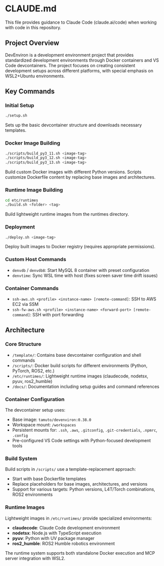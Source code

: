 # CLAUDE.md

This file provides guidance to Claude Code (claude.ai/code) when working with code in this repository.

## Project Overview

DevEnviron is a development environment project that provides standardized development environments through Docker containers and VS Code devcontainers. The project focuses on creating consistent development setups across different platforms, with special emphasis on WSL2+Ubuntu environments.

## Key Commands

### Initial Setup
```bash
./setup.sh
```
Sets up the basic devcontainer structure and downloads necessary templates.

### Docker Image Building
```bash
./scripts/build_py3_11.sh <image-tag>
./scripts/build_py3_12.sh <image-tag>
./scripts/build_py3_13.sh <image-tag>
```
Build custom Docker images with different Python versions. Scripts customize Dockerfile content by replacing base images and architectures.

### Runtime Image Building
```bash
cd etc/runtimes
./build.sh <folder> <tag>
```
Build lightweight runtime images from the runtimes directory.

### Deployment
```bash
./deploy.sh <image-tag>
```
Deploy built images to Docker registry (requires appropriate permissions).

### Custom Host Commands
- `denvdb` / `denvdb8`: Start MySQL 8 container with preset configuration
- `denvtime`: Sync WSL time with host (fixes screen saver time drift issues)

### Container Commands
- `ssh-aws.sh <profile> <instance-name> [remote-command]`: SSH to AWS EC2 via SSM
- `ssh-fw-aws.sh <profile> <instance-name> <forward-port> [remote-command]`: SSH with port forwarding

## Architecture

### Core Structure
- `/template/`: Contains base devcontainer configuration and shell commands
- `/scripts/`: Docker build scripts for different environments (Python, PyTorch, ROS2, etc.)
- `/etc/runtimes/`: Lightweight runtime images (claudecode, nodetsx, pyuv, ros2_humble)
- `/docs/`: Documentation including setup guides and command references

### Container Configuration
The devcontainer setup uses:
- Base image: `tamuto/devenviron:0.38.0`
- Workspace mount: `/workspaces`
- Persistent mounts for: `.ssh`, `.aws`, `.gitconfig`, `.git-credentials`, `.npmrc`, `.config`
- Pre-configured VS Code settings with Python-focused development tools

### Build System
Build scripts in `/scripts/` use a template-replacement approach:
- Start with base Dockerfile templates
- Replace placeholders for base images, architectures, and versions
- Support for various targets: Python versions, L4T/Torch combinations, ROS2 environments

### Runtime Images
Lightweight images in `/etc/runtimes/` provide specialized environments:
- **claudecode**: Claude Code development environment
- **nodetsx**: Node.js with TypeScript execution
- **pyuv**: Python with UV package manager
- **ros2_humble**: ROS2 Humble robotics environment

The runtime system supports both standalone Docker execution and MCP server integration with WSL2.